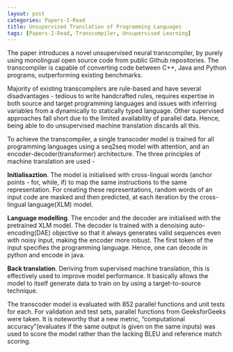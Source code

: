 ```yaml
---
layout: post
categories: Papers-I-Read
title: Unsupervised Translation of Programming Languages
tags: [Papers-I-Read, Transcompiler, Unsupervised Learning]
---
```


The paper introduces a novel unsupervised neural transcompiler, by purely using monolingual open source code from public Github repositories. The transcompiler is capable of converting code between C++, Java and Python programs, outperforming existing benchmarks. 

Majority of existing transcompilers are rule-based and have several disadvantages - tedious to write handcrafted rules, requires expertise in both source and target programming languages and issues with inferring variables from a dynamically to statically typed language. Other supervised approaches fall short due to the limited availability of parallel data. Hence, being able to do unsupervised machine translation discards all this.

To achieve the transcompiler, a single transcoder model is trained for all programming languages using a seq2seq model with attention, and an encoder-decoder(transformer) architecture. The three principles of machine translation are used - 

**Initialisaztion**. The model is initialised with cross-lingual words (anchor points - for, while, if) to map the same instructions to the same representation. For creating these representations, random words of an input code are masked and then predicted, at each iteration by the cross-lingual language(XLM) model.
 
**Language modelling**. The encoder and the decoder are initialised with the pretrained XLM model. The decoder is trained with a denoising auto-encoding(DAE) objective so that it always generates valid sequences even with noisy input, making the encoder more robust. The first token of the input specifies the programming language. Hence, one can decode in python and encode in java.

**Back translation**. Deriving from supervised machine translation, this is effectively used to improve model performance. It basically allows the model to itself generate data to train on by using a target-to-source technique.

The transcoder model is evaluated with 852 parallel functions and unit tests for each. For validation and test sets, parallel functions from GeeksforGeeks were taken. It is noteworthy that a new metric, “computational accuracy”(evaluates if the same output is given on the same inputs) was used to score the model rather than the lacking BLEU and reference match scoring.
